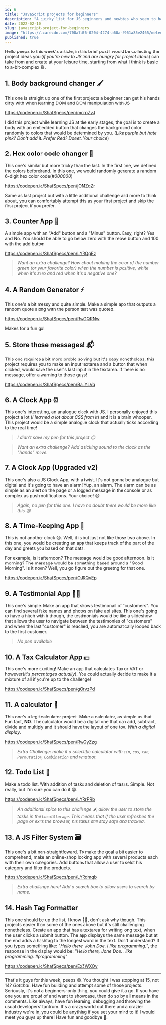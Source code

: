 ```yaml
---
id: 6
title: "JavaScript projects for beginners"
description: "A quirky list for JS beginners and newbies who seem to have run out of ideas but still got a lot of steam 💪. 14 projects to either kick-start you or kickstart a barrage of ideas"
date: 2022-02-10
slug: javascript-project-for-beginners
image: "https://ucarecdn.com/708a7d76-0204-4274-a60a-3961a85e2465/meteorspace.png"
published: true
---
```


Hello peeps to this week's article, in this brief post I would be collecting the project ideas you (*if you're new to JS and are hungry for project ideas*) can take from and create at your leisure time, starting from what I think is basic to a-bit-complex 😄.

## 1. Body background changer 🖌

This one is straight up one of the first projects a beginner can get his hands dirty with when learning DOM and DOM manipulation with JS

https://codepen.io/ShafSpecs/pen/mdrpZyJ

I did this project while learning JS at the early stages, the goal is to create a body with an embedded button that changes the background color randomly to colors that would be determined by you. (*Like purple but hate pink? Don't add it. Prefer Red? Doeet. Your choice*)

## 2. Hex color code changer 🎨 

This one's similar but more tricky than the last. In the first one, we defined the colors beforehand. In this one, we would randomly generate a random 6-digit hex color code(*#000000*)

https://codepen.io/ShafSpecs/pen/jOMZqZr

Same as last project but with a little additional challenge and more to think about, you can comfortably attempt this as your first project and skip the first project if you prefer.

## 3. Counter App 🧮

A simple app with an "Add" button and a "Minus" button. Easy, right? Yes and No. You should be able to go below zero with the reove button and 100 with the add button

https://codepen.io/ShafSpecs/pen/LYRQgEz

> *Want an extra challenge? How about making the color of the number green (or your favorite color) when the number is positive, white when it's zero and red when it's a negative one?*

## 4. A Random Generator ⚡

This one's a bit messy and quite simple. Make a simple app that outputs a random quote along with the person that was quoted.

https://codepen.io/ShafSpecs/pen/RwGQRNw

Makes for a fun go!

## 5. Store those messages! 📬

This one requires a bit more proble solving but it's easy nonetheless, this project requires you to make an input textarea and a button that when clicked, would save the user's last input in the textarea. If there is no message, offer a warning to those guys!

https://codepen.io/ShafSpecs/pen/BaLYLVq

## 6. A Clock App ⏰

This one's interesting, an analogue clock with JS. I personally enjoyed this project a lot (*I learned a lot about CSS from it*) and it is a brain whooper. This project would be a simple analogue clock that actually ticks according to the real time!

> *I didn't save my pen for this project 😔*

> *Want an extra challenge? Add a ticking sound to the clock as the "hands" move.*

## 7. A Clock App (Upgraded v2)

This one's also a JS Clock App, with a twist. It's not gonna be analogue but digital and it's going to have an alarm! Yup, an alarm. The alarm can be as simple as an alert on the page or a logged message in the console or as complex as push notifications. Your choice! 😄

> *Again, no pen for this one. I have no doubt there would be more like this 😩*

## 8. A Time-Keeping App 🌇

This is not another clock 😆. Well, it is but just not like those two above. In this one, you would be creating an app that keeps track of the part of the day and greets you based on that data.

For example, is it afternoon? The message would be good afternoon. Is it morning? The message would be something based around a "Good Morning". Is it noon? Well, you go figure out the greetng for that one.

https://codepen.io/ShafSpecs/pen/OJRQvEp

## 9. A Testimonial App 👨‍⚖️

This one's simple. Make an app that shows testimonail of "customers". You can find several fake names and photos on fake api sites. This one's going to have a hitch with it though, the testimonials would be like a slideshow that allows the user to navigate between the testimonies of "customers" and when the last "customer" is reached, you are automatically looped back to the first customer.

> *No pen available*

## 10. A Tax Calculator App 💵

This one's more exciting! Make an app that calculates Tax or VAT or however(*it's percentages actually*). You could actually decide to make it a mixture of all if you're up to the challenge!

https://codepen.io/ShafSpecs/pen/gOrvzPd

## 11. A calculator 🔢

This one's a legit calculator project. Make a calculator, as simple as that. Fun fact, **NO**. The calculator would be a digital one that can add, subtract, divide and multiply and it should have the layout of one too. *With a digital display*. 

https://codepen.io/ShafSpecs/pen/RwGyZzg

> *Extra Challenge: make it a scientific calculator with `sin`, `cos`, `tan`, `Permutation`, `Combination` and whatnot.*

## 12. Todo List 📓

Make a todo list. With addition of tasks and deletion of tasks. Simple. Not really, but I'm sure you can do it 😁.

https://codepen.io/ShafSpecs/pen/LYRrPRb

> *An additional spice to this challenge 🌶, allow the user to store the tasks in the `LocalStorage`. This means that if the user refreshes the page or exits the browser, his tasks still stay safe and tracked.*

## 13. A JS Filter System 🗃

This one's a bit non-straightfoward. To make the goal a bit easier to comprehend, make an online-shop looking app with several products each with their own categories. Add buttons that allow a user to selct his category and filter the products.

https://codepen.io/ShafSpecs/pen/LYRdmqb

> *Extra challenge here! Add a search box to allow users to search by name.*

## 14. Hash Tag Formatter

This one should be up the list, I know 🤷‍♂️, don't ask why though. This projects easier than some of the ones above but it's still challenging nonetheless. Create an app that has a textarea for writing long text, when the user clicks a submit button. The app displays the same message but at the end adds a hashtag to the longest word in the text. Don't understand? If you types something like: "*Hello there, John Doe. I like programming.*", the response in the display would be: "*Hello there, Jone Doe. I like programming. #programming*"

https://codepen.io/ShafSpecs/pen/ExZWXOv

---

That's it guys for this week, peeps 😄. You thought I was stopping at 15, not 14? *Gotcha!*. Have fun building and attempt some of those projects. Seriously, it's not a beginners-only thing, you could give it a go. If you have one you are proud of and want to showcase, then do so by all means in the comments. Like always, have fun learning, debugging and throwing the usual developers' tantrum. It's a crazy world out there and a crazier industry we're in, you could be anything if you set your mind to it! I would meet you guys up there! Have fun and goodbye 👋.

